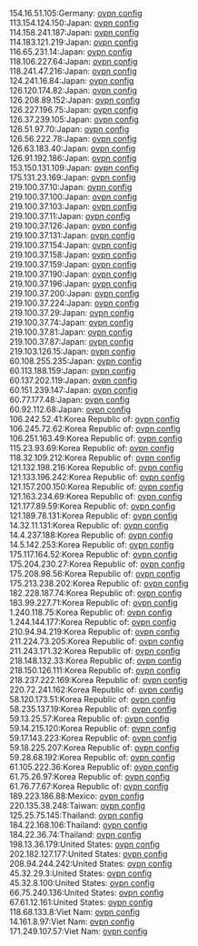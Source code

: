 154.16.51.105:Germany: [ovpn config](vpn/154_16_51_105.ovpn)  
113.154.124.150:Japan: [ovpn config](vpn/113_154_124_150.ovpn)  
114.158.241.187:Japan: [ovpn config](vpn/114_158_241_187.ovpn)  
114.183.121.219:Japan: [ovpn config](vpn/114_183_121_219.ovpn)  
116.65.231.14:Japan: [ovpn config](vpn/116_65_231_14.ovpn)  
118.106.227.64:Japan: [ovpn config](vpn/118_106_227_64.ovpn)  
118.241.47.216:Japan: [ovpn config](vpn/118_241_47_216.ovpn)  
124.241.16.84:Japan: [ovpn config](vpn/124_241_16_84.ovpn)  
126.120.174.82:Japan: [ovpn config](vpn/126_120_174_82.ovpn)  
126.208.89.152:Japan: [ovpn config](vpn/126_208_89_152.ovpn)  
126.227.196.75:Japan: [ovpn config](vpn/126_227_196_75.ovpn)  
126.37.239.105:Japan: [ovpn config](vpn/126_37_239_105.ovpn)  
126.51.97.70:Japan: [ovpn config](vpn/126_51_97_70.ovpn)  
126.56.222.78:Japan: [ovpn config](vpn/126_56_222_78.ovpn)  
126.63.183.40:Japan: [ovpn config](vpn/126_63_183_40.ovpn)  
126.91.192.186:Japan: [ovpn config](vpn/126_91_192_186.ovpn)  
153.150.131.109:Japan: [ovpn config](vpn/153_150_131_109.ovpn)  
175.131.23.169:Japan: [ovpn config](vpn/175_131_23_169.ovpn)  
219.100.37.10:Japan: [ovpn config](vpn/219_100_37_10.ovpn)  
219.100.37.100:Japan: [ovpn config](vpn/219_100_37_100.ovpn)  
219.100.37.103:Japan: [ovpn config](vpn/219_100_37_103.ovpn)  
219.100.37.11:Japan: [ovpn config](vpn/219_100_37_11.ovpn)  
219.100.37.126:Japan: [ovpn config](vpn/219_100_37_126.ovpn)  
219.100.37.131:Japan: [ovpn config](vpn/219_100_37_131.ovpn)  
219.100.37.154:Japan: [ovpn config](vpn/219_100_37_154.ovpn)  
219.100.37.158:Japan: [ovpn config](vpn/219_100_37_158.ovpn)  
219.100.37.159:Japan: [ovpn config](vpn/219_100_37_159.ovpn)  
219.100.37.190:Japan: [ovpn config](vpn/219_100_37_190.ovpn)  
219.100.37.196:Japan: [ovpn config](vpn/219_100_37_196.ovpn)  
219.100.37.200:Japan: [ovpn config](vpn/219_100_37_200.ovpn)  
219.100.37.224:Japan: [ovpn config](vpn/219_100_37_224.ovpn)  
219.100.37.29:Japan: [ovpn config](vpn/219_100_37_29.ovpn)  
219.100.37.74:Japan: [ovpn config](vpn/219_100_37_74.ovpn)  
219.100.37.81:Japan: [ovpn config](vpn/219_100_37_81.ovpn)  
219.100.37.87:Japan: [ovpn config](vpn/219_100_37_87.ovpn)  
219.103.126.15:Japan: [ovpn config](vpn/219_103_126_15.ovpn)  
60.108.255.235:Japan: [ovpn config](vpn/60_108_255_235.ovpn)  
60.113.188.159:Japan: [ovpn config](vpn/60_113_188_159.ovpn)  
60.137.202.119:Japan: [ovpn config](vpn/60_137_202_119.ovpn)  
60.151.239.147:Japan: [ovpn config](vpn/60_151_239_147.ovpn)  
60.77.177.48:Japan: [ovpn config](vpn/60_77_177_48.ovpn)  
60.92.112.68:Japan: [ovpn config](vpn/60_92_112_68.ovpn)  
106.242.52.41:Korea Republic of: [ovpn config](vpn/106_242_52_41.ovpn)  
106.245.72.62:Korea Republic of: [ovpn config](vpn/106_245_72_62.ovpn)  
106.251.163.49:Korea Republic of: [ovpn config](vpn/106_251_163_49.ovpn)  
115.23.93.69:Korea Republic of: [ovpn config](vpn/115_23_93_69.ovpn)  
118.32.109.212:Korea Republic of: [ovpn config](vpn/118_32_109_212.ovpn)  
121.132.198.216:Korea Republic of: [ovpn config](vpn/121_132_198_216.ovpn)  
121.133.196.242:Korea Republic of: [ovpn config](vpn/121_133_196_242.ovpn)  
121.157.200.150:Korea Republic of: [ovpn config](vpn/121_157_200_150.ovpn)  
121.163.234.69:Korea Republic of: [ovpn config](vpn/121_163_234_69.ovpn)  
121.177.89.59:Korea Republic of: [ovpn config](vpn/121_177_89_59.ovpn)  
121.189.78.131:Korea Republic of: [ovpn config](vpn/121_189_78_131.ovpn)  
14.32.11.131:Korea Republic of: [ovpn config](vpn/14_32_11_131.ovpn)  
14.4.237.188:Korea Republic of: [ovpn config](vpn/14_4_237_188.ovpn)  
14.5.142.253:Korea Republic of: [ovpn config](vpn/14_5_142_253.ovpn)  
175.117.164.52:Korea Republic of: [ovpn config](vpn/175_117_164_52.ovpn)  
175.204.230.27:Korea Republic of: [ovpn config](vpn/175_204_230_27.ovpn)  
175.208.98.56:Korea Republic of: [ovpn config](vpn/175_208_98_56.ovpn)  
175.213.238.202:Korea Republic of: [ovpn config](vpn/175_213_238_202.ovpn)  
182.228.187.74:Korea Republic of: [ovpn config](vpn/182_228_187_74.ovpn)  
183.99.227.71:Korea Republic of: [ovpn config](vpn/183_99_227_71.ovpn)  
1.240.118.75:Korea Republic of: [ovpn config](vpn/1_240_118_75.ovpn)  
1.244.144.177:Korea Republic of: [ovpn config](vpn/1_244_144_177.ovpn)  
210.94.94.219:Korea Republic of: [ovpn config](vpn/210_94_94_219.ovpn)  
211.224.73.205:Korea Republic of: [ovpn config](vpn/211_224_73_205.ovpn)  
211.243.171.32:Korea Republic of: [ovpn config](vpn/211_243_171_32.ovpn)  
218.148.132.33:Korea Republic of: [ovpn config](vpn/218_148_132_33.ovpn)  
218.150.126.111:Korea Republic of: [ovpn config](vpn/218_150_126_111.ovpn)  
218.237.222.169:Korea Republic of: [ovpn config](vpn/218_237_222_169.ovpn)  
220.72.241.162:Korea Republic of: [ovpn config](vpn/220_72_241_162.ovpn)  
58.120.173.51:Korea Republic of: [ovpn config](vpn/58_120_173_51.ovpn)  
58.235.137.19:Korea Republic of: [ovpn config](vpn/58_235_137_19.ovpn)  
59.13.25.57:Korea Republic of: [ovpn config](vpn/59_13_25_57.ovpn)  
59.14.215.120:Korea Republic of: [ovpn config](vpn/59_14_215_120.ovpn)  
59.17.143.223:Korea Republic of: [ovpn config](vpn/59_17_143_223.ovpn)  
59.18.225.207:Korea Republic of: [ovpn config](vpn/59_18_225_207.ovpn)  
59.28.68.192:Korea Republic of: [ovpn config](vpn/59_28_68_192.ovpn)  
61.105.222.36:Korea Republic of: [ovpn config](vpn/61_105_222_36.ovpn)  
61.75.26.97:Korea Republic of: [ovpn config](vpn/61_75_26_97.ovpn)  
61.76.77.67:Korea Republic of: [ovpn config](vpn/61_76_77_67.ovpn)  
189.223.186.88:Mexico: [ovpn config](vpn/189_223_186_88.ovpn)  
220.135.38.248:Taiwan: [ovpn config](vpn/220_135_38_248.ovpn)  
125.25.75.145:Thailand: [ovpn config](vpn/125_25_75_145.ovpn)  
184.22.168.106:Thailand: [ovpn config](vpn/184_22_168_106.ovpn)  
184.22.36.74:Thailand: [ovpn config](vpn/184_22_36_74.ovpn)  
198.13.36.179:United States: [ovpn config](vpn/198_13_36_179.ovpn)  
202.182.127.177:United States: [ovpn config](vpn/202_182_127_177.ovpn)  
208.94.244.242:United States: [ovpn config](vpn/208_94_244_242.ovpn)  
45.32.29.3:United States: [ovpn config](vpn/45_32_29_3.ovpn)  
45.32.8.100:United States: [ovpn config](vpn/45_32_8_100.ovpn)  
66.75.240.136:United States: [ovpn config](vpn/66_75_240_136.ovpn)  
67.61.12.161:United States: [ovpn config](vpn/67_61_12_161.ovpn)  
118.68.133.8:Viet Nam: [ovpn config](vpn/118_68_133_8.ovpn)  
14.161.8.97:Viet Nam: [ovpn config](vpn/14_161_8_97.ovpn)  
171.249.107.57:Viet Nam: [ovpn config](vpn/171_249_107_57.ovpn)  

